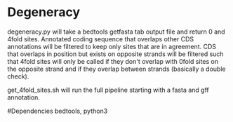 # Degeneracy
degeneracy.py will take a bedtools getfasta tab output file and return 0 and 4fold sites.
Annotated coding sequence that overlaps other CDS annotations will be filtered to keep only sites that are in agreement.
CDS that overlaps in position but exists on opposite strands will be filtered such that 4fold sites will only be called if they don't overlap with 0fold sites on the opposite strand and if they overlap between strands (basically a double check).

get_4fold_sites.sh will run the full pipeline starting with a fasta and gff annotation.

#Dependencies
bedtools, python3
